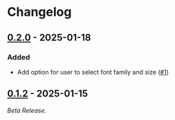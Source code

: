 # Changelog

<!--------------------------------------------------------------------->

## [0.2.0][0.2.0] - 2025-01-18

### Added

* Add option for user to select font family and size ([#1][issue1])

<!--------------------------------------------------------------------->

## [0.1.2][0.1.2] - 2025-01-15

_Beta Release._

[0.1.2]: https://github.com/geozeke/smvp/releases/tag/v0.1.2
[issue1]: https://github.com/geozeke/smvp/issues/1
[0.2.0]: https://github.com/geozeke/smvp/releases/tag/v0.2.0
